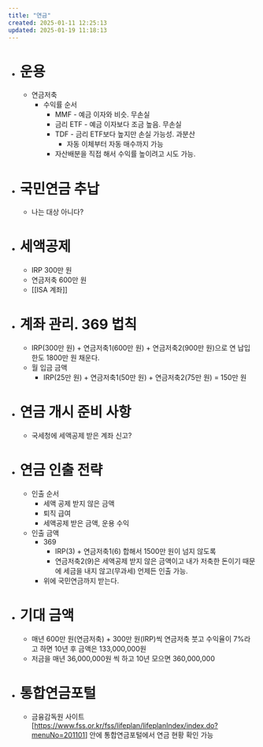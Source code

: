 ```yaml
---
title: "연금"
created: 2025-01-11 12:25:13
updated: 2025-01-19 11:18:13
---
```

  * # 운용
    * 연금저축
      * 수익률 순서
        * MMF - 예금 이자와 비슷. 무손실
        * 금리 ETF - 예금 이자보다 조금 높음. 무손실
        * TDF - 금리 ETF보다 높지만 손실 가능성. 과분산
          * 자동 이체부터 자동 매수까지 가능
        * 자산배분을 직접 해서 수익률 높이려고 시도 가능.
  * # 국민연금 추납
    * 나는 대상 아니다?
  * # 세액공제
    * IRP 300만 원
    * 연금저축 600만 원
    * [[ISA 계좌]]
  * # 계좌 관리. 369 법칙
    * IRP(300만 원) + 연금저축1(600만 원) + 연금저축2(900만 원)으로 연 납입한도 1800만 원 채운다.
    * 월 입금 금액
      * IRP(25만 원) + 연금저축1(50만 원) + 연금저축2(75만 원) = 150만 원
  * # **연금 개시 준비 사항**
    * 국세청에 세액공제 받은 계좌 신고?
  * # 연금 인출 전략
    * 인출 순서
      * 세액 공제 받지 않은 금액
      * 퇴직 급여
      * 세액공제 받은 금액, 운용 수익
    * 인출 금액
      * 369
        * IRP(3) + 연금저축1(6) 합해서 1500만 원이 넘지 않도록
        * 연금저축2(9)은 세액공제 받지 않은 금액이고 내가 저축한 돈이기 때문에 세금을 내지 않고(무과세) 언제든 인출 가능.
      * 위에 국민연금까지 받는다.
  * # 기대 금액
    * 매년 600만 원(연금저축) + 300만 원(IRP)씩 연금저축 붓고 수익율이 7%라고 하면 10년 후 금액은 133,000,000원
    * 저금을 매년 36,000,000원 씩 하고 10년 모으면 360,000,000
  * # 통합연금포털
    * 금융감독원 사이트[https://www.fss.or.kr/fss/lifeplan/lifeplanIndex/index.do?menuNo=201101] 안에 통합연금포털에서 연금 현황 확인 가능